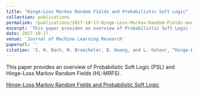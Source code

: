 ```yaml
---
title: "Hinge-Loss Markov Random Fields and Probabilistic Soft Logic"
collection: publications
permalink: /publications/2017-10-17-Hinge-Loss-Markov-Random-Fields-and-Probabilistic-Soft-Logic
excerpt: 'This paper provides an overview of Probabilistic Soft Logic (PSL) and Hinge-Loss Markov Random Fields (HL-MRFS)'
date: 2017-10-17
venue: 'Journal of Machine Learning Research'
paperurl: ''
citation: 'S. H. Bach, M. Broecheler, B. Huang, and L. Getoor, “Hinge-Loss Markov Random Fields and Probabilistic Soft Logic,” p. 67.'
---
```

This paper provides an overview of Probabilistic Soft Logic (PSL) and Hinge-Loss Markov Random Fields (HL-MRFS).

[Hinge-Loss Markov Random Fields and Probabilistic Soft Logic](https://users.soe.ucsc.edu/~cadicken/_site/files/bach-jmlr17.pdf)
<!-- [Download paper here](http://127.0.0.1:4000/files/bach-jmlr17.pdf) -->
